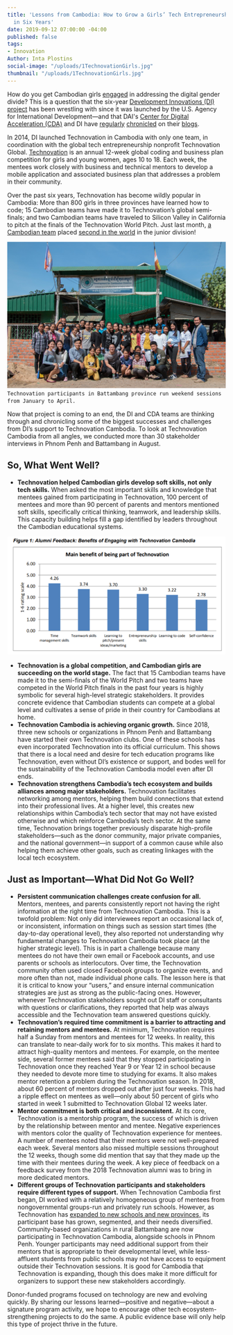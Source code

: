 ```yaml
---
title: 'Lessons from Cambodia: How to Grow a Girls’ Tech Entrepreneurship Challenge
  in Six Years'
date: 2019-09-12 07:00:00 -04:00
published: false
tags:
- Innovation
Author: Inta Plostins
social-image: "/uploads/1TechnovationGirls.jpg"
thumbnail: "/uploads/1TechnovationGirls.jpg"
---
```


How do you get Cambodian girls [engaged](http://www.development-innovations.org/wp-content/uploads/2018/07/Factors-Affecting-Women-Engaging-in-Tech-Careers-in-Cambodia-Report.pdf) in addressing the digital gender divide? This is a question that the six-year [Development Innovations (DI) project](https://www.development-innovations.org/) has been wrestling with since it was launched by the U.S. Agency for International Development—and that DAI's [Center for Digital Acceleration (CDA)](https://www.dai.com/our-work/solutions/digital-acceleration) and DI have [regularly](https://dai-global-digital.com/defeated-by-the-digital-divide-invest-in-inclusion.html) [chronicled](https://dai-global-digital.com/powering-women-entrepreneurs-in-cambodia.html) on their [blogs](https://www.development-innovations.org/?s=technovation). 

<!--more-->

In 2014, DI launched Technovation in Cambodia with only one team, in coordination with the global tech entrepreneurship nonprofit Technovation Global. [Technovation](https://technovationchallenge.org/) is an annual 12-week global coding and business plan competition for girls and young women, ages 10 to 18. Each week, the mentees work closely with business and technical mentors to develop a mobile application and associated business plan that addresses a problem in their community.

Over the past six years, Technovation has become wildly popular in Cambodia: More than 800 girls in three provinces have learned how to code; 15 Cambodian teams have made it to Technovation’s global semi-finals; and two Cambodian teams have traveled to Silicon Valley in California to pitch at the finals of the Technovation World Pitch. Just last month, [a Cambodian team](https://www.youtube.com/watch?v=oMS6Hoox3k0) placed [second in the world](https://www.technovation.org/blogs/technovation-awards-nearly-30000-usd-to-teams-from-albania-and-india-in-global-girls-tech-competition/) in the junior division!

![1TechnovationGirls.jpg](/uploads/1TechnovationGirls.jpg)`Technovation participants in Battambang province run weekend sessions from January to April.`

Now that project is coming to an end, the DI and CDA teams are thinking through and chronicling some of the biggest successes and challenges from DI’s support to Technovation Cambodia. To look at Technovation Cambodia from all angles, we conducted more than 30 stakeholder interviews in Phnom Penh and Battambang in August.

## So, What Went Well?

* **Technovation helped Cambodian girls develop soft skills, not only tech skills.** When asked the most important skills and knowledge that mentees gained from participating in Technovation, 100 percent of mentees and more than 90 percent of parents and mentors mentioned soft skills, specifically critical thinking, teamwork, and leadership skills. This capacity building helps fill a gap identified by leaders throughout the Cambodian educational systems.

![1Tech.png](/uploads/1Tech.png)

* **Technovation is a global competition, and Cambodian girls are succeeding on the world stage.** The fact that 15 Cambodian teams have made it to the semi-finals of the World Pitch and two teams have competed in the World Pitch finals in the past four years is  highly symbolic for several high-level strategic stakeholders. It provides concrete evidence that Cambodian students can compete at a global level and cultivates a sense of pride in their country for Cambodians at home.
* **Technovation Cambodia is achieving organic growth.** Since 2018, three new schools or organizations in Phnom Penh and Battambang have started their own Technovation clubs. One of these schools has even incorporated Technovation into its official curriculum. This shows that there is a local need and desire for tech education programs like Technovation, even without DI’s existence or support, and bodes well for the sustainability of the Technovation Cambodia model even after DI ends.
* **Technovation strengthens Cambodia’s tech ecosystem and builds alliances among major stakeholders.** Technovation facilitates networking among mentors, helping them build connections that extend into their professional lives. At a higher level, this creates new relationships within Cambodia’s tech sector that may not have existed otherwise and which reinforce Cambodia’s tech sector. At the same time, Technovation brings together previously disparate high-profile stakeholders—such as the donor community, major private companies, and the national government—in support of a common cause while also helping them achieve other goals, such as creating linkages with the local tech ecosystem.

## Just as Important—What Did Not Go Well?

* **Persistent communication challenges create confusion for all.** Mentors, mentees, and parents consistently report not having the right information at the right time from Technovation Cambodia. This is a twofold problem: Not only did interviewees report an occasional lack of, or inconsistent, information on things such as session start times (the day-to-day operational level), they also reported not understanding why fundamental changes to Technovation Cambodia took place (at the higher strategic level). This is in part a challenge because many mentees do not have their own email or Facebook accounts, and use parents or schools as interlocutors. Over time, the Technovation community often used closed Facebook groups to organize events, and more often than not, made individual phone calls. The lesson here is that it is critical to know your “users,” and ensure internal communication strategies are just as strong as the public-facing ones. However, whenever Technovation stakeholders sought out DI staff or consultants with questions or clarifications, they reported that help was always accessible and the Technovation team answered questions quickly.
* **Technovation’s required time commitment is a barrier to attracting and retaining mentors and mentees.** At minimum, Technovation requires half a Sunday from mentors and mentees for 12 weeks. In reality, this can translate to near-daily work for to six months. This makes it hard to attract high-quality mentors and mentees. For example, on the mentee side, several former mentees said that they stopped participating in Technovation once they reached Year 9 or Year 12 in school because they needed to devote more time to studying for exams. It also makes mentor retention a problem during the Technovation season. In 2018, about 60 percent of mentors dropped out after just four weeks. This had a ripple effect on mentees as well—only about 50 percent of girls who started in week 1 submitted to Technovation Global 12 weeks later.
* **Mentor commitment is both critical and inconsistent.** At its core, Technovation is a mentorship program, the success of which is driven by the relationship between mentor and mentee. Negative experiences with mentors color the quality of Technovation experience for mentees. A number of mentees noted that their mentors were not well-prepared each week. Several mentors also missed multiple sessions throughout the 12 weeks, though some did mention that say that they made up the time with their mentees during the week. A key piece of feedback on a feedback survey from the 2018 Technovation alumni was to bring in more dedicated mentors.
* **Different groups of Technovation participants and stakeholders require different types of support.** When Technovation Cambodia first began, DI worked with a relatively homogeneous group of mentees from nongovernmental groups-run and privately run schools. However, as Technovation has [expanded to new schools and new provinces,](https://www.development-innovations.org/blog/the-evolution-of-technovation-cambodia-2014-2019/) its participant base has grown, segmented, and their needs diversified. Community-based organizations in rural Battambang are now participating in Technovation Cambodia, alongside schools in Phnom Penh. Younger participants may need additional support from their mentors that is appropriate to their developmental level, while less-affluent students from public schools may not have access to equipment outside their Technovation sessions. It is good for Cambodia that Technovation is expanding, though this does make it more difficult for organizers to support these new stakeholders accordingly.

Donor-funded programs focused on technology are new and evolving quickly. By sharing our lessons learned—positive and negative—about a signature program activity, we hope to encourage other tech ecosystem-strengthening projects to do the same. A public evidence base will only help this type of project thrive in the future.
